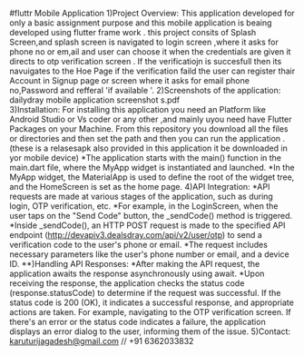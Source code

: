 #fluttr Mobile Application
1)Project Overview: This application developed for only a basic assignment purpose and this mobile application is beaing developed using flutter frame work .
                     this project consits of Splash Screen,and splash screen is navigated to login screen ,where it asks for phone no or em,ail and user can choose it when the credentials are given it directs to otp verification screen .
If the verificatiojn is succesfull then its navuigates to the Hoe Page if the verification faild the user can register thair Account in Signup page or screen where it asks for email phone no,Password and refferal 'if available '.
2)Screenshots of the application: dailydray mobile application screenshot s.pdf   
3)Installation: For installing this application you need an Platform like Android Studio or Vs coder or any other ,and mainly uyou need have Flutter Packages on your Machine.
From this repository you download all the files or directories and then set the path and then you can run the application .
(these is a relasesapk also provided in this application it be downloaded in yor mobile device)
*The application starts with the main() function in the main.dart file, where the MyApp widget is instantiated and launched.
*In the MyApp widget, the MaterialApp is used to define the root of the widget tree, and the HomeScreen is set as the home page.
4)API Integration: 
*API requests are made at various stages of the application, such as during login, OTP verification, etc.
*For example, in the LoginScreen, when the user taps on the "Send Code" button, the _sendCode() method is triggered.
*Inside _sendCode(), an HTTP POST request is made to the specified API endpoint (http://devapiv3.dealsdray.com/api/v2/user/otp) to send a verification code to the user's phone or email.
*The request includes necessary parameters like the user's phone number or email, and a device ID.
**)Handling API Responses:
*After making the API request, the application awaits the response asynchronously using await.
*Upon receiving the response, the application checks the status code (response.statusCode) to determine if the request was successful.
If the status code is 200 (OK), it indicates a successful response, and appropriate actions are taken. For example, navigating to the OTP verification screen.
If there's an error or the status code indicates a failure, the application displays an error dialog to the user, informing them of the issue.
5)Contact: karuturijagadesh@gmail.com  //  +91  6362033832 
